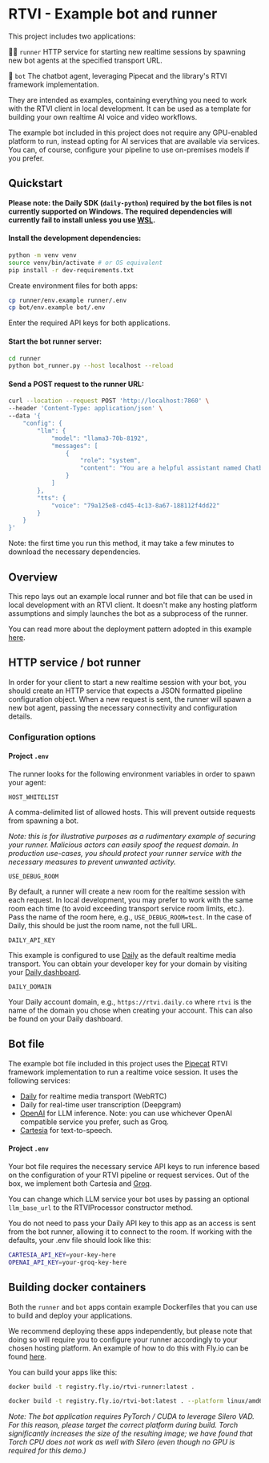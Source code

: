 # RTVI - Example bot and runner

This project includes two applications:

🏃‍♀️ `runner` HTTP service for starting new realtime sessions by spawning new bot agents at the specified transport URL.

🤖 `bot` The chatbot agent, leveraging Pipecat and the library's RTVI framework implementation.

They are intended as examples, containing everything you need to work with the RTVI client in local development. It can be used as a template for building your own realtime AI voice and video workflows.

The example bot included in this project does not require any GPU-enabled platform to run, instead opting for AI services that are available via services. You can, of course, configure your pipeline to use on-premises models if you prefer.


## Quickstart

**Please note: the Daily SDK (`daily-python`) required by the bot files is not currently supported on Windows. The required dependencies will currently fail to install unless you use [WSL](https://learn.microsoft.com/en-us/windows/wsl/install).**

#### Install the development dependencies:

```bash
python -m venv venv
source venv/bin/activate # or OS equivalent
pip install -r dev-requirements.txt
```

Create environment files for both apps:

```bash
cp runner/env.example runner/.env
cp bot/env.example bot/.env
```

Enter the required API keys for both applications.


#### Start the bot runner server:

```bash
cd runner
python bot_runner.py --host localhost --reload
```

#### Send a POST request to the runner URL:

```bash
curl --location --request POST 'http://localhost:7860' \
--header 'Content-Type: application/json' \
--data '{
    "config": {
        "llm": {
            "model": "llama3-70b-8192",
            "messages": [
                {
                    "role": "system",
                    "content": "You are a helpful assistant named Chatbot. Briefly say hello!"
                }
            ]
        },
        "tts": {
            "voice": "79a125e8-cd45-4c13-8a67-188112f4dd22"
        }
    }
}'
```

Note: the first time you run this method, it may take a few minutes to download the necessary dependencies.


## Overview

This repo lays out an example local runner and bot file that can be used in local development with an RTVI client. It doesn't make any hosting platform assumptions and simply launches the bot as a subprocess of the runner. 

You can read more about the deployment pattern adopted in this example [here](https://docs.pipecat.ai/deployment/pattern).


## HTTP service / bot runner

In order for your client to start a new realtime session with your bot, you should create an HTTP service that expects a JSON formatted pipeline configuration object. When a new request is sent, the runner will spawn a new bot agent, passing the necessary connectivity and configuration details.


### Configuration options

#### Project `.env`

The runner looks for the following environment variables in order to spawn your agent:

`HOST_WHITELIST`

A comma-delimited list of allowed hosts. This will prevent outside requests from spawning a bot.

_Note: this is for illustrative purposes as a rudimentary example of securing your runner. Malicious actors can easily spoof the request domain. In production use-cases, you should protect your runner service with the necessary measures to prevent unwanted activity._

`USE_DEBUG_ROOM`

By default, a runner will create a new room for the realtime session with each request. In local development, you may prefer to work with the same room each time (to avoid exceeding transport service room limits, etc.). Pass the name of the room here, e.g., `USE_DEBUG_ROOM=test`. In the case of Daily, this should be just the room name, not the full URL.

`DAILY_API_KEY`

This example is configured to use [Daily](https://www.daily.co) as the default realtime media transport. You can obtain your developer key for your domain by visiting your [Daily dashboard](https://dashboard.daily.co).

`DAILY_DOMAIN`

Your Daily account domain, e.g., `https://rtvi.daily.co` where `rtvi` is the name of the domain you chose when creating your account. This can also be found on your Daily dashboard.


## Bot file

The example bot file included in this project uses the [Pipecat](https://www.pipecat.ai) RTVI framework implementation to run a realtime voice session. It uses the following services:

- [Daily](www.daily.co) for realtime media transport (WebRTC)
- Daily for real-time user transcription (Deepgram)
- [OpenAI](https://openai.com/) for LLM inference. Note: you can use whichever OpenAI compatible service you prefer, such as Groq.
- [Cartesia](https://cartesia.ai/) for text-to-speech.


#### Project `.env`

Your bot file requires the necessary service API keys to run inference based on the configuration of your RTVI pipeline or request services. Out of the box, we implement both Cartesia and [Groq](https://groq.com/).

You can change which LLM service your bot uses by passing an optional `llm_base_url` to the RTVIProcessor constructor method.

You do not need to pass your Daily API key to this app as an access is sent from the bot runner, allowing it to connect to the room. If working with the defaults, your .env file should look like this:

```bash
CARTESIA_API_KEY=your-key-here
OPENAI_API_KEY=your-groq-key-here
```

## Building docker containers

Both the `runner` and `bot` apps contain example Dockerfiles that you can use to build and deploy your applications. 

We recommend deploying these apps independently, but please note that doing so will require you to configure your runner accordingly to your chosen hosting platform. An example of how to do this with Fly.io can be found [here](https://docs.pipecat.ai/deployment/fly).


You can build your apps like this:

```bash
docker build -t registry.fly.io/rtvi-runner:latest .

docker build -t registry.fly.io/rtvi-bot:latest . --platform linux/amd64
```

_Note: The bot application requires PyTorch / CUDA to leverage Silero VAD. For this reason, please target the correct platform during build. Torch significantly increases the size of the resulting image; we have found that Torch CPU does not work as well with Silero (even though no GPU is required for this demo.)_